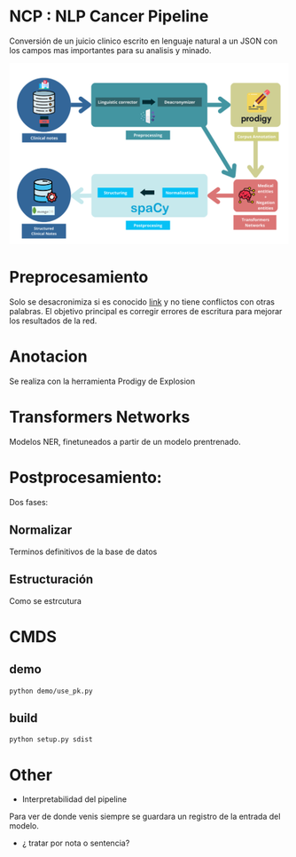 # NCP : NLP Cancer Pipeline

Conversión de un juicio clinico escrito en lenguaje natural a un JSON con los campos mas importantes para su analisis y minado.

![img](static/img/pipeline.png)

# Preprocesamiento

Solo se desacronimiza si es conocido [link](http://www.redsamid.net/archivos/201612/diccionario-de-siglas-medicas.pdf?0) y no tiene conflictos con otras palabras. El objetivo principal es corregir errores de escritura para mejorar los resultados de la red.


# Anotacion

Se realiza con la herramienta Prodigy de Explosion

# Transformers Networks

Modelos NER, finetuneados a partir de un modelo prentrenado.

# Postprocesamiento: 

Dos fases: 

## Normalizar  

Terminos definitivos de la base de datos

## Estructuración

Como se estrcutura


# CMDS

## demo
	python demo/use_pk.py
	
## build
	python setup.py sdist

# Other 
- Interpretabilidad del pipeline

Para ver de donde venis siempre se guardara un registro de la entrada del modelo.

- ¿ tratar por nota o sentencia?